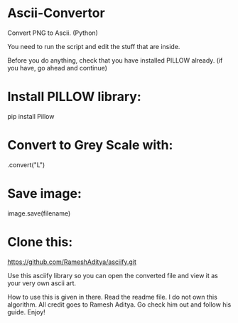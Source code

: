 # Ascii-Convertor
Convert PNG to Ascii. (Python)

You need to run the script and edit the stuff that are inside. 

Before you do anything, check that you have installed PILLOW already.
(if you have, go ahead and continue)

# Install PILLOW library:
pip install Pillow

# Convert to Grey Scale with: 

.convert("L")

# Save image:
image.save(filename)

# Clone this:
https://github.com/RameshAditya/asciify.git

Use this asciify library so you can open the converted file and view it as your very own ascii art.

How to use this is given in there. Read the readme file. I do not own this algorithm. All credit goes to Ramesh Aditya. Go check him out and follow his guide. Enjoy!
